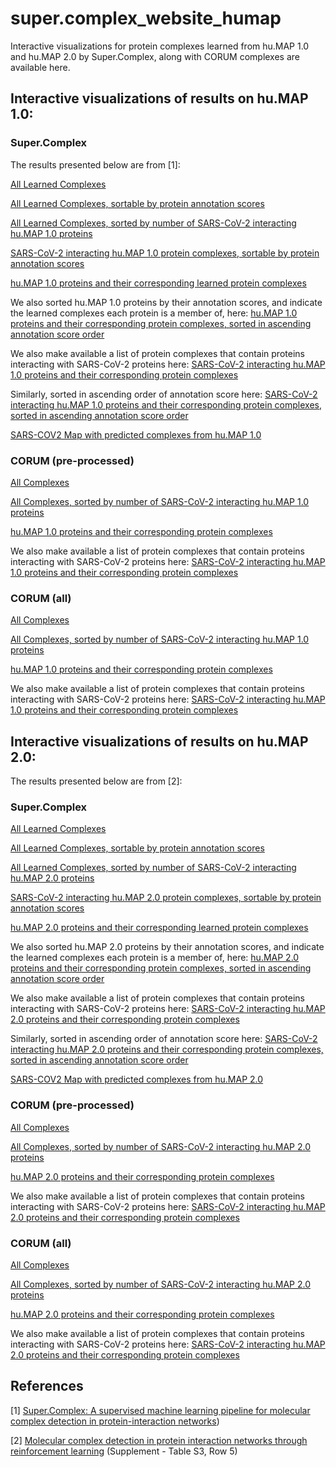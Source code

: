 # super.complex_website_humap
Interactive visualizations for protein complexes learned from hu.MAP 1.0 and hu.MAP 2.0 by Super.Complex, along with CORUM complexes are available here.

## Interactive visualizations of results on hu.MAP 1.0:

### Super.Complex

The results presented below are from [1]:

[All Learned Complexes](https://marcottelab.github.io/super.complex_website_humap/Complexes_huMAP1/Complex2proteins.html
)

[All Learned Complexes, sortable by protein annotation scores](https://marcottelab.github.io/super.complex_website_humap/Complexes_huMAP1/Complex2proteins_annotated.html)

[All Learned Complexes, sorted by number of SARS-CoV-2 interacting hu.MAP 1.0 proteins](https://marcottelab.github.io/super.complex_website_humap/Complexes_huMAP1/Complex2proteins_covid.html)

[SARS-CoV-2 interacting hu.MAP 1.0 protein complexes, sortable by protein annotation scores](https://marcottelab.github.io/super.complex_website_humap/Complexes_huMAP1/Complex2proteins_annotated_covid.html)

[hu.MAP 1.0 proteins and their corresponding learned protein complexes](https://marcottelab.github.io/super.complex_website_humap/Complexes_huMAP1/Protein2complex.html)

We also sorted hu.MAP 1.0 proteins by their annotation scores, and indicate the learned complexes each protein is a member of, here:
[hu.MAP 1.0 proteins and their corresponding protein complexes, sorted in ascending  annotation score order](https://marcottelab.github.io/super.complex_website_humap/Complexes_huMAP1/Protein2complex_annotated.html)

We also make available a list of protein complexes that contain proteins interacting with SARS-CoV-2 proteins here:
[SARS-CoV-2 interacting hu.MAP 1.0 proteins and their corresponding protein complexes](https://marcottelab.github.io/super.complex_website_humap/Complexes_huMAP1/Protein2complex_covid.html)

Similarly, sorted in ascending order of annotation score here:
[SARS-CoV-2 interacting hu.MAP 1.0 proteins and their corresponding protein complexes, sorted in ascending annotation score order](https://marcottelab.github.io/super.complex_website_humap/Complexes_huMAP1/Protein2complex_annotated_covid.html)

[SARS-COV2 Map with predicted complexes from hu.MAP 1.0](https://marcottelab.github.io/super.complex_website_humap/Complexes_huMAP1/SARS_COV2_Map_only_mapped_complexes_names.html)

### CORUM (pre-processed)

[All Complexes](https://marcottelab.github.io/super.complex_website_humap/Complexes_huMAP1/CORUM_Complex2proteins.html
)

[All Complexes, sorted by number of SARS-CoV-2 interacting hu.MAP 1.0 proteins](https://marcottelab.github.io/super.complex_website_humap/Complexes_huMAP1/CORUM_Complex2proteins_covid.html)

[hu.MAP 1.0 proteins and their corresponding protein complexes](https://marcottelab.github.io/super.complex_website_humap/Complexes_huMAP1/CORUM_Protein2complex.html)

We also make available a list of protein complexes that contain proteins interacting with SARS-CoV-2 proteins here:
[SARS-CoV-2 interacting hu.MAP 1.0 proteins and their corresponding protein complexes](https://marcottelab.github.io/super.complex_website_humap/Complexes_huMAP1/CORUM_Protein2complex_covid.html)

### CORUM (all)

[All Complexes](https://marcottelab.github.io/super.complex_website_humap/Complexes_huMAP1/originalCORUM_Complex2proteins.html
)

[All Complexes, sorted by number of SARS-CoV-2 interacting hu.MAP 1.0 proteins](https://marcottelab.github.io/super.complex_website_humap/Complexes_huMAP1/originalCORUM_Complex2proteins_covid.html)

[hu.MAP 1.0 proteins and their corresponding protein complexes](https://marcottelab.github.io/super.complex_website_humap/Complexes_huMAP1/originalCORUM_Protein2complex.html)

We also make available a list of protein complexes that contain proteins interacting with SARS-CoV-2 proteins here:
[SARS-CoV-2 interacting hu.MAP 1.0 proteins and their corresponding protein complexes](https://marcottelab.github.io/super.complex_website_humap/Complexes_huMAP1/originalCORUM_Protein2complex_covid.html)

## Interactive visualizations of results on hu.MAP 2.0:

The results presented below are from [2]:

### Super.Complex

[All Learned Complexes](https://marcottelab.github.io/super.complex_website_humap/Complexes_huMAP2/Complex2proteins.html)

[All Learned Complexes, sortable by protein annotation scores](https://marcottelab.github.io/super.complex_website_humap/Complexes_huMAP2/Complex2proteins_annotated.html)

[All Learned Complexes, sorted by number of SARS-CoV-2 interacting hu.MAP 2.0 proteins](https://marcottelab.github.io/super.complex_website_humap/Complexes_huMAP2/Complex2proteins_covid.html)

[SARS-CoV-2 interacting hu.MAP 2.0 protein complexes, sortable by protein annotation scores](https://marcottelab.github.io/super.complex_website_humap/Complexes_huMAP2/Complex2proteins_annotated_covid.html)

[hu.MAP 2.0 proteins and their corresponding learned protein complexes](https://marcottelab.github.io/super.complex_website_humap/Complexes_huMAP2/Protein2complex.html)

We also sorted hu.MAP 2.0 proteins by their annotation scores, and indicate the learned complexes each protein is a member of, here:
[hu.MAP 2.0 proteins and their corresponding protein complexes, sorted in ascending  annotation score order](https://marcottelab.github.io/super.complex_website_humap/Complexes_huMAP2/Protein2complex_annotated.html)

We also make available a list of protein complexes that contain proteins interacting with SARS-CoV-2 proteins here:
[SARS-CoV-2 interacting hu.MAP 2.0 proteins and their corresponding protein complexes](https://marcottelab.github.io/super.complex_website_humap/Complexes_huMAP2/Protein2complex_covid.html)

Similarly, sorted in ascending order of annotation score here: 
[SARS-CoV-2 interacting hu.MAP 2.0 proteins and their corresponding protein complexes, sorted in ascending annotation score order](https://marcottelab.github.io/super.complex_website_humap/Complexes_huMAP2/Protein2complex_annotated_covid.html)

[SARS-COV2 Map with predicted complexes from hu.MAP 2.0](https://marcottelab.github.io/super.complex_website_humap/Complexes_huMAP2/SARS_COV2_Map_only_mapped_complexes_names.html)

### CORUM (pre-processed)

[All Complexes](https://marcottelab.github.io/super.complex_website_humap/Complexes_huMAP2/CORUM_Complex2proteins.html
)

[All Complexes, sorted by number of SARS-CoV-2 interacting hu.MAP 2.0 proteins](https://marcottelab.github.io/super.complex_website_humap/Complexes_huMAP2/CORUM_Complex2proteins_covid.html)

[hu.MAP 2.0 proteins and their corresponding protein complexes](https://marcottelab.github.io/super.complex_website_humap/Complexes_huMAP2/CORUM_Protein2complex.html)

We also make available a list of protein complexes that contain proteins interacting with SARS-CoV-2 proteins here:
[SARS-CoV-2 interacting hu.MAP 2.0 proteins and their corresponding protein complexes](https://marcottelab.github.io/super.complex_website_humap/Complexes_huMAP2/CORUM_Protein2complex_covid.html)

### CORUM (all)

[All Complexes](https://marcottelab.github.io/super.complex_website_humap/Complexes_huMAP2/originalCORUM_Complex2proteins.html
)

[All Complexes, sorted by number of SARS-CoV-2 interacting hu.MAP 2.0 proteins](https://marcottelab.github.io/super.complex_website_humap/Complexes_huMAP2/originalCORUM_Complex2proteins_covid.html)

[hu.MAP 2.0 proteins and their corresponding protein complexes](https://marcottelab.github.io/super.complex_website_humap/Complexes_huMAP2/originalCORUM_Protein2complex.html)

We also make available a list of protein complexes that contain proteins interacting with SARS-CoV-2 proteins here:
[SARS-CoV-2 interacting hu.MAP 2.0 proteins and their corresponding protein complexes](https://marcottelab.github.io/super.complex_website_humap/Complexes_huMAP2/originalCORUM_Protein2complex_covid.html)

## References

[1] [Super.Complex: A supervised machine learning pipeline for molecular complex detection in protein-interaction networks](https://doi.org/10.1371/journal.pone.0262056))

[2] [Molecular complex detection in protein interaction networks through reinforcement learning](https://doi.org/10.1101/2022.06.20.496772) (Supplement - Table S3, Row 5)


